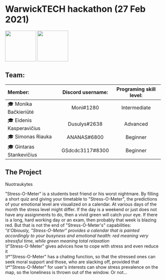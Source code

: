 # WarwickTECH hackathon (27 Feb 2021)

<img src="https://en.ktu.edu/wp-content/uploads/sites/5/2016/08/KTU-EN.svg" height="100" />
<img src="https://studentams.ktu.edu/wp-content/uploads/sites/54/2016/09/Gifted-300x141.png" height="100" />

## Team: 

|          Member: | Discord username: | Programing skill level: |
| :------------------------- |:---------------------:| :---------------------------:|
| 🎓 Monika Bačkieriūtė     | Moni#1280 | Intermediate |
| 🎓 Eidenis Kasperavičius  | Dusulys#2638 | Advanced |
| 🎓 Simonas Riauka         | ANANAS#6800 | Beginner |
| 🎓 Gintaras Stankevičius  | GSdcdc3117#8300 | Beginner |

                               
                               
                          
                                  
                      


## The Project  

Nuotraukytes  

"Stress-O-Meter" is a students best friend or his worst nightmare. By filling a short quiz and giving your timetable to "Stress-O-Meter", the predictions of your emotional level are visualized on a calendar. At various days of the month the stress level might differ. If the day is a weekend or just does not have any assignments to do, then a vivid green will catch your eye. If there is a long, hard working day or an exam, then probably that week is blazing red. But that is not the end of "Stress-O-Meter's" capabilities:  
'\t'*Obiously, "Stress-O-Meter" provides a calendar that is painted accordingly to your busyness and emotional health: red meaning very stressful time, while green meaning total relaxation  
*\t**"Stress-O-Meter" gives advices how to cope with stress and even reduce it  
*\t**"Stress-O-Meter" has a chating function, so that the stressed ones can seek moral support and those, who are slacking off, provided that  
*\t**"Stress-O-Meter" for user's interests can show stress prevalence on the map, so the loneliness is thrown out of the window. Or not...  
